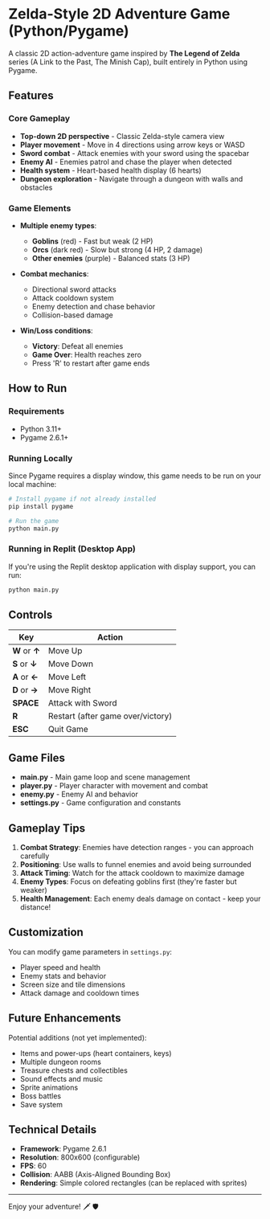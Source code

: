 # Zelda-Style 2D Adventure Game (Python/Pygame)

A classic 2D action-adventure game inspired by **The Legend of Zelda** series (A Link to the Past, The Minish Cap), built entirely in Python using Pygame.

## Features

### Core Gameplay
- **Top-down 2D perspective** - Classic Zelda-style camera view
- **Player movement** - Move in 4 directions using arrow keys or WASD
- **Sword combat** - Attack enemies with your sword using the spacebar
- **Enemy AI** - Enemies patrol and chase the player when detected
- **Health system** - Heart-based health display (6 hearts)
- **Dungeon exploration** - Navigate through a dungeon with walls and obstacles

### Game Elements
- **Multiple enemy types**:
  - **Goblins** (red) - Fast but weak (2 HP)
  - **Orcs** (dark red) - Slow but strong (4 HP, 2 damage)
  - **Other enemies** (purple) - Balanced stats (3 HP)

- **Combat mechanics**:
  - Directional sword attacks
  - Attack cooldown system
  - Enemy detection and chase behavior
  - Collision-based damage

- **Win/Loss conditions**:
  - **Victory**: Defeat all enemies
  - **Game Over**: Health reaches zero
  - Press 'R' to restart after game ends

## How to Run

### Requirements
- Python 3.11+
- Pygame 2.6.1+

### Running Locally
Since Pygame requires a display window, this game needs to be run on your local machine:

```bash
# Install pygame if not already installed
pip install pygame

# Run the game
python main.py
```

### Running in Replit (Desktop App)
If you're using the Replit desktop application with display support, you can run:
```bash
python main.py
```

## Controls

| Key | Action |
|-----|--------|
| **W** or **↑** | Move Up |
| **S** or **↓** | Move Down |
| **A** or **←** | Move Left |
| **D** or **→** | Move Right |
| **SPACE** | Attack with Sword |
| **R** | Restart (after game over/victory) |
| **ESC** | Quit Game |

## Game Files

- **main.py** - Main game loop and scene management
- **player.py** - Player character with movement and combat
- **enemy.py** - Enemy AI and behavior
- **settings.py** - Game configuration and constants

## Gameplay Tips

1. **Combat Strategy**: Enemies have detection ranges - you can approach carefully
2. **Positioning**: Use walls to funnel enemies and avoid being surrounded
3. **Attack Timing**: Watch for the attack cooldown to maximize damage
4. **Enemy Types**: Focus on defeating goblins first (they're faster but weaker)
5. **Health Management**: Each enemy deals damage on contact - keep your distance!

## Customization

You can modify game parameters in `settings.py`:
- Player speed and health
- Enemy stats and behavior
- Screen size and tile dimensions
- Attack damage and cooldown times

## Future Enhancements

Potential additions (not yet implemented):
- Items and power-ups (heart containers, keys)
- Multiple dungeon rooms
- Treasure chests and collectibles  
- Sound effects and music
- Sprite animations
- Boss battles
- Save system

## Technical Details

- **Framework**: Pygame 2.6.1
- **Resolution**: 800x600 (configurable)
- **FPS**: 60
- **Collision**: AABB (Axis-Aligned Bounding Box)
- **Rendering**: Simple colored rectangles (can be replaced with sprites)

---

Enjoy your adventure! 🗡️ 🛡️
